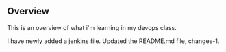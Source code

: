 
## Overview
This is an overview of what i'm learning in my devops class.

I have newly added a jenkins file.
Updated the README.md file, changes-1.